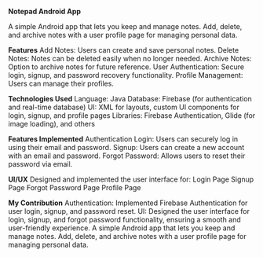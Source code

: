 **Notepad Android App**

A simple Android app that lets you keep and manage notes. Add, delete, and archive notes with a user profile page for managing personal data.

**Features**
Add Notes: Users can create and save personal notes.
Delete Notes: Notes can be deleted easily when no longer needed.
Archive Notes: Option to archive notes for future reference.
User Authentication: Secure login, signup, and password recovery functionality.
Profile Management: Users can manage their profiles.

**Technologies Used**
Language: Java
Database: Firebase (for authentication and real-time database)
UI: XML for layouts, custom UI components for login, signup, and profile pages
Libraries: Firebase Authentication, Glide (for image loading), and others

**Features Implemented**
Authentication
Login: Users can securely log in using their email and password.
Signup: Users can create a new account with an email and password.
Forgot Password: Allows users to reset their password via email.

**UI/UX**
Designed and implemented the user interface for:
Login Page
Signup Page
Forgot Password Page
Profile Page

**My Contribution**
Authentication: Implemented Firebase Authentication for user login, signup, and password reset.
UI: Designed the user interface for login, signup, and forgot password functionality, ensuring a smooth and user-friendly experience.
A simple Android app that lets you keep and manage notes. Add, delete, and archive notes with a user profile page for managing personal data.
